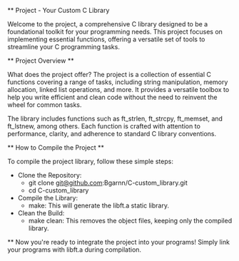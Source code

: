 ** Project - Your Custom C Library

Welcome to the project, a comprehensive C library designed to be a foundational toolkit for your programming needs. This project focuses on implementing essential functions, offering a versatile set of tools to streamline your C programming tasks.

** Project Overview **

What does the project offer? The project is a collection of essential C functions covering a range of tasks, including string manipulation, memory allocation, linked list operations, and more. It provides a versatile toolbox to help you write efficient and clean code without the need to reinvent the wheel for common tasks.

The library includes functions such as ft_strlen, ft_strcpy, ft_memset, and ft_lstnew, among others. Each function is crafted with attention to performance, clarity, and adherence to standard C library conventions.

** How to Compile the Project **

To compile the project library, follow these simple steps:

- Clone the Repository:
    - git clone git@github.com:Bgarnn/C-custom_library.git
    - cd C-custom_library
- Compile the Library:
    - make:  This will generate the libft.a static library.
- Clean the Build:
    - make clean: This removes the object files, keeping only the compiled library.
    
** Now you're ready to integrate the project into your programs! Simply link your programs with libft.a during compilation.
